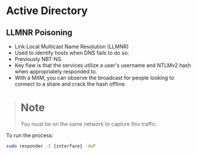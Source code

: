 # Active Directory
## LLMNR Poisoning
- Link Local Multicast Name Resolution (LLMNR)
- Used to identify hosts when DNS fails to do so.
- Previously NBT-NS.
- Key flaw is that the services utilize a user's username and NTLMv2 hash when appropriately responded to.
- With a MitM, you can observe the broadcast for people looking to connect to a share and crack the hash offline.

> # Note
> You must be on the same network to capture this traffic.

To run the process:
````bash
sudo responder -I {interface} -dwP
````
